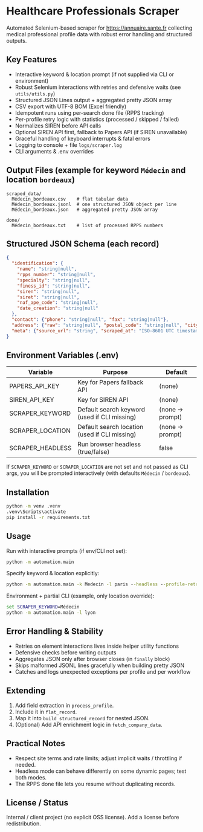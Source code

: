 # Healthcare Professionals Scraper

Automated Selenium-based scraper for https://annuaire.sante.fr collecting medical professional profile data with robust error handling and structured outputs.

## Key Features
- Interactive keyword & location prompt (if not supplied via CLI or environment)
- Robust Selenium interactions with retries and defensive waits (see `utils/utils.py`)
- Structured JSON Lines output + aggregated pretty JSON array
- CSV export with UTF-8 BOM (Excel friendly)
- Idempotent runs using per-search done file (RPPS tracking)
- Per-profile retry logic with statistics (processed / skipped / failed)
- Normalizes SIREN before API calls
- Optional SIREN API first, fallback to Papers API (if SIREN unavailable)
- Graceful handling of keyboard interrupts & fatal errors
- Logging to console + file `logs/scraper.log`
- CLI arguments & .env overrides

## Output Files (example for keyword `Médecin` and location `bordeaux`)
```
scraped_data/
  Médecin_bordeaux.csv    # flat tabular data
  Médecin_bordeaux.jsonl  # one structured JSON object per line
  Médecin_bordeaux.json   # aggregated pretty JSON array

done/
  Médecin_bordeaux.txt    # list of processed RPPS numbers
```

## Structured JSON Schema (each record)
```json
{
  "identification": {
    "name": "string|null",
    "rpps_number": "string|null",
    "specialty": "string|null",
    "finess_id": "string|null",
    "siren": "string|null",
    "siret": "string|null",
    "naf_ape_code": "string|null",
    "date_creation": "string|null"
  },
  "contact": {"phone": "string|null", "fax": "string|null"},
  "address": {"raw": "string|null", "postal_code": "string|null", "city": "string|null", "region": "string|null"},
  "meta": {"source_url": "string", "scraped_at": "ISO-8601 UTC timestamp"}
}
```

## Environment Variables (.env)
| Variable | Purpose | Default |
|----------|---------|---------|
| PAPERS_API_KEY | Key for Papers fallback API | (none) |
| SIREN_API_KEY  | Key for SIREN API | (none) |
| SCRAPER_KEYWORD | Default search keyword (used if CLI missing) | (none -> prompt) |
| SCRAPER_LOCATION | Default search location (used if CLI missing) | (none -> prompt) |
| SCRAPER_HEADLESS | Run browser headless (true/false) | false |

If `SCRAPER_KEYWORD` or `SCRAPER_LOCATION` are not set and not passed as CLI args, you will be prompted interactively (with defaults `Médecin` / `bordeaux`).

## Installation
```cmd
python -m venv .venv
.venv\Scripts\activate
pip install -r requirements.txt
```

## Usage
Run with interactive prompts (if env/CLI not set):
```cmd
python -m automation.main
```
Specify keyword & location explicitly:
```cmd
python -m automation.main -k Medecin -l paris --headless --profile-retry 3
```
Environment + partial CLI (example, only location override):
```cmd
set SCRAPER_KEYWORD=Médecin
python -m automation.main -l lyon
```

## Error Handling & Stability
- Retries on element interactions lives inside helper utility functions
- Defensive checks before writing outputs
- Aggregates JSON only after browser closes (in `finally` block)
- Skips malformed JSONL lines gracefully when building pretty JSON
- Catches and logs unexpected exceptions per profile and per workflow

## Extending
1. Add field extraction in `process_profile`.
2. Include it in `flat_record`.
3. Map it into `build_structured_record` for nested JSON.
4. (Optional) Add API enrichment logic in `fetch_company_data`.

## Practical Notes
- Respect site terms and rate limits; adjust implicit waits / throttling if needed.
- Headless mode can behave differently on some dynamic pages; test both modes.
- The RPPS done file lets you resume without duplicating records.

## License / Status
Internal / client project (no explicit OSS license). Add a license before redistribution.
